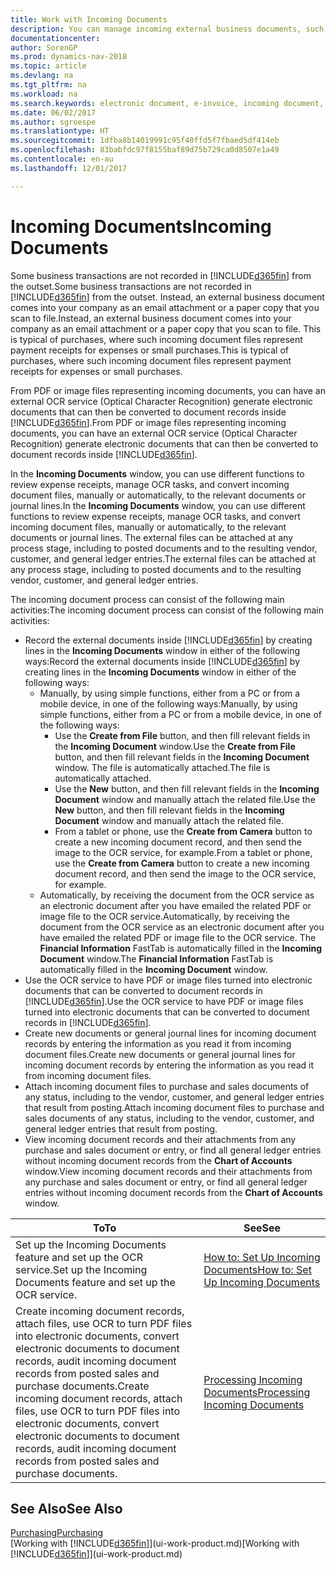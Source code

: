 ```yaml
---
title: Work with Incoming Documents
description: You can manage incoming external business documents, such as payment receipts or PDFs, manage OCR tasks, and convert files to electronic documents and records in Dynamics NAV.
documentationcenter: 
author: SorenGP
ms.prod: dynamics-nav-2018
ms.topic: article
ms.devlang: na
ms.tgt_pltfrm: na
ms.workload: na
ms.search.keywords: electronic document, e-invoice, incoming document, OCR, ecommerce, document exchange, import invoice
ms.date: 06/02/2017
ms.author: sgroespe
ms.translationtype: HT
ms.sourcegitcommit: 1dfba8b14019991c95f40ffd5f7fbaed5df414eb
ms.openlocfilehash: 83babfdc97f8155baf89d75b729ca0d8507e1a49
ms.contentlocale: en-au
ms.lasthandoff: 12/01/2017

---
```

# <a name="incoming-documents"></a><span data-ttu-id="40816-103">Incoming Documents</span><span class="sxs-lookup"><span data-stu-id="40816-103">Incoming Documents</span></span>
<span data-ttu-id="40816-104">Some business transactions are not recorded in [!INCLUDE[d365fin](includes/d365fin_md.md)] from the outset.</span><span class="sxs-lookup"><span data-stu-id="40816-104">Some business transactions are not recorded in [!INCLUDE[d365fin](includes/d365fin_md.md)] from the outset.</span></span> <span data-ttu-id="40816-105">Instead, an external business document comes into your company as an email attachment or a paper copy that you scan to file.</span><span class="sxs-lookup"><span data-stu-id="40816-105">Instead, an external business document comes into your company as an email attachment or a paper copy that you scan to file.</span></span> <span data-ttu-id="40816-106">This is typical of purchases, where such incoming document files represent payment receipts for expenses or small purchases.</span><span class="sxs-lookup"><span data-stu-id="40816-106">This is typical of purchases, where such incoming document files represent payment receipts for expenses or small purchases.</span></span>

<span data-ttu-id="40816-107">From PDF or image files representing incoming documents, you can have an external OCR service (Optical Character Recognition) generate electronic documents that can then be converted to document records inside [!INCLUDE[d365fin](includes/d365fin_md.md)].</span><span class="sxs-lookup"><span data-stu-id="40816-107">From PDF or image files representing incoming documents, you can have an external OCR service (Optical Character Recognition) generate electronic documents that can then be converted to document records inside [!INCLUDE[d365fin](includes/d365fin_md.md)].</span></span>

<span data-ttu-id="40816-108">In the **Incoming Documents** window, you can use different functions to review expense receipts, manage OCR tasks, and convert incoming document files, manually or automatically, to the relevant documents or journal lines.</span><span class="sxs-lookup"><span data-stu-id="40816-108">In the **Incoming Documents** window, you can use different functions to review expense receipts, manage OCR tasks, and convert incoming document files, manually or automatically, to the relevant documents or journal lines.</span></span> <span data-ttu-id="40816-109">The external files can be attached at any process stage, including to posted documents and to the resulting vendor, customer, and general ledger entries.</span><span class="sxs-lookup"><span data-stu-id="40816-109">The external files can be attached at any process stage, including to posted documents and to the resulting vendor, customer, and general ledger entries.</span></span>

<span data-ttu-id="40816-110">The incoming document process can consist of the following main activities:</span><span class="sxs-lookup"><span data-stu-id="40816-110">The incoming document process can consist of the following main activities:</span></span>

* <span data-ttu-id="40816-111">Record the external documents inside [!INCLUDE[d365fin](includes/d365fin_md.md)] by creating lines in the **Incoming Documents** window in either of the following ways:</span><span class="sxs-lookup"><span data-stu-id="40816-111">Record the external documents inside [!INCLUDE[d365fin](includes/d365fin_md.md)] by creating lines in the **Incoming Documents** window in either of the following ways:</span></span>
  * <span data-ttu-id="40816-112">Manually, by using simple functions, either from a PC or from a mobile device, in one of the following ways:</span><span class="sxs-lookup"><span data-stu-id="40816-112">Manually, by using simple functions, either from a PC or from a mobile device, in one of the following ways:</span></span>
    * <span data-ttu-id="40816-113">Use the **Create from File** button, and then fill relevant fields in the **Incoming Document** window.</span><span class="sxs-lookup"><span data-stu-id="40816-113">Use the **Create from File** button, and then fill relevant fields in the **Incoming Document** window.</span></span> <span data-ttu-id="40816-114">The file is automatically attached.</span><span class="sxs-lookup"><span data-stu-id="40816-114">The file is automatically attached.</span></span>  
    * <span data-ttu-id="40816-115">Use the **New** button, and then fill relevant fields in the **Incoming Document** window and manually attach the related file.</span><span class="sxs-lookup"><span data-stu-id="40816-115">Use the **New** button, and then fill relevant fields in the **Incoming Document** window and manually attach the related file.</span></span>
    * <span data-ttu-id="40816-116">From a tablet or phone, use the **Create from Camera** button to create a new incoming document record, and then send the image to the OCR service, for example.</span><span class="sxs-lookup"><span data-stu-id="40816-116">From a tablet or phone, use the **Create from Camera** button to create a new incoming document record, and then send the image to the OCR service, for example.</span></span>
  * <span data-ttu-id="40816-117">Automatically, by receiving the document from the OCR service as an electronic document after you have emailed the related PDF or image file to the OCR service.</span><span class="sxs-lookup"><span data-stu-id="40816-117">Automatically, by receiving the document from the OCR service as an electronic document after you have emailed the related PDF or image file to the OCR service.</span></span> <span data-ttu-id="40816-118">The **Financial Information** FastTab is automatically filled in the **Incoming Document** window.</span><span class="sxs-lookup"><span data-stu-id="40816-118">The **Financial Information** FastTab is automatically filled in the **Incoming Document** window.</span></span>
* <span data-ttu-id="40816-119">Use the OCR service to have PDF or image files turned into electronic documents that can be converted to document records in [!INCLUDE[d365fin](includes/d365fin_md.md)].</span><span class="sxs-lookup"><span data-stu-id="40816-119">Use the OCR service to have PDF or image files turned into electronic documents that can be converted to document records in [!INCLUDE[d365fin](includes/d365fin_md.md)].</span></span>
* <span data-ttu-id="40816-120">Create new documents or general journal lines for incoming document records by entering the information as you read it from incoming document files.</span><span class="sxs-lookup"><span data-stu-id="40816-120">Create new documents or general journal lines for incoming document records by entering the information as you read it from incoming document files.</span></span>
* <span data-ttu-id="40816-121">Attach incoming document files to purchase and sales documents of any status, including to the vendor, customer, and general ledger entries that result from posting.</span><span class="sxs-lookup"><span data-stu-id="40816-121">Attach incoming document files to purchase and sales documents of any status, including to the vendor, customer, and general ledger entries that result from posting.</span></span>
* <span data-ttu-id="40816-122">View incoming document records and their attachments from any purchase and sales document or entry, or find all general ledger entries without incoming document records from the **Chart of Accounts** window.</span><span class="sxs-lookup"><span data-stu-id="40816-122">View incoming document records and their attachments from any purchase and sales document or entry, or find all general ledger entries without incoming document records from the **Chart of Accounts** window.</span></span>

| <span data-ttu-id="40816-123">To</span><span class="sxs-lookup"><span data-stu-id="40816-123">To</span></span> | <span data-ttu-id="40816-124">See</span><span class="sxs-lookup"><span data-stu-id="40816-124">See</span></span> |
| --- | --- |
| <span data-ttu-id="40816-125">Set up the Incoming Documents feature and set up the OCR service.</span><span class="sxs-lookup"><span data-stu-id="40816-125">Set up the Incoming Documents feature and set up the OCR service.</span></span> |[<span data-ttu-id="40816-126">How to: Set Up Incoming Documents</span><span class="sxs-lookup"><span data-stu-id="40816-126">How to: Set Up Incoming Documents</span></span>](across-how-setup-income-documents.md) |
| <span data-ttu-id="40816-127">Create incoming document records, attach files, use OCR to turn PDF files into electronic documents, convert electronic documents to document records, audit incoming document records from posted sales and purchase documents.</span><span class="sxs-lookup"><span data-stu-id="40816-127">Create incoming document records, attach files, use OCR to turn PDF files into electronic documents, convert electronic documents to document records, audit incoming document records from posted sales and purchase documents.</span></span> |[<span data-ttu-id="40816-128">Processing Incoming Documents</span><span class="sxs-lookup"><span data-stu-id="40816-128">Processing Incoming Documents</span></span>](across-process-income-documents.md) |

## <a name="see-also"></a><span data-ttu-id="40816-129">See Also</span><span class="sxs-lookup"><span data-stu-id="40816-129">See Also</span></span>
[<span data-ttu-id="40816-130">Purchasing</span><span class="sxs-lookup"><span data-stu-id="40816-130">Purchasing</span></span>](purchasing-manage-purchasing.md)  
<span data-ttu-id="40816-131">[Working with [!INCLUDE[d365fin](includes/d365fin_md.md)]](ui-work-product.md)</span><span class="sxs-lookup"><span data-stu-id="40816-131">[Working with [!INCLUDE[d365fin](includes/d365fin_md.md)]](ui-work-product.md)</span></span>

